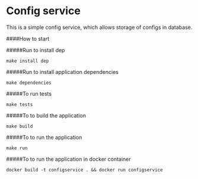 
Config service
==============


This is a simple config service, which allows storage of configs in database.


####How to start


#####Run to install dep

``````````````````
make install dep
``````````````````

#####Run to install application dependencies


``````````````````
make dependencies
``````````````````

#####To run tests

``````````````````
make tests
``````````````````

#####To to build the application

``````````````````
make build
``````````````````

#####To to run the application

``````````````````
make run
``````````````````

#####To to run the application in docker container

``````````````````
docker build -t configservice . && docker run configservice
``````````````````
